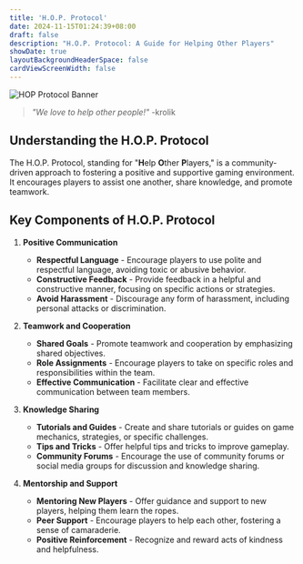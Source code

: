 ```yaml
---
title: 'H.O.P. Protocol'
date: 2024-11-15T01:24:39+08:00
draft: false
description: "H.O.P. Protocol: A Guide for Helping Other Players"
showDate: true
layoutBackgroundHeaderSpace: false
cardViewScreenWidth: false
---
```


![HOP Protocol Banner](/banners/hop-protocol.gif)

> *"We love to help other people!"* -krolik

## Understanding the H.O.P. Protocol

The H.O.P. Protocol, standing for "**H**elp **O**ther **P**layers," is a community-driven approach to fostering a positive and supportive gaming environment. It encourages players to assist one another, share knowledge, and promote teamwork.

## Key Components of H.O.P. Protocol

1. **Positive Communication**
    - **Respectful Language** - Encourage players to use polite and respectful language, avoiding toxic or abusive behavior.
    - **Constructive Feedback** - Provide feedback in a helpful and constructive manner, focusing on specific actions or strategies.
    - **Avoid Harassment** - Discourage any form of harassment, including personal attacks or discrimination.

2. **Teamwork and Cooperation**
    - **Shared Goals** - Promote teamwork and cooperation by emphasizing shared objectives.
    - **Role Assignments** - Encourage players to take on specific roles and responsibilities within the team.
    - **Effective Communication** - Facilitate clear and effective communication between team members.

3. **Knowledge Sharing**
    - **Tutorials and Guides** - Create and share tutorials or guides on game mechanics, strategies, or specific challenges.
    - **Tips and Tricks** - Offer helpful tips and tricks to improve gameplay.
    - **Community Forums** - Encourage the use of community forums or social media groups for discussion and knowledge sharing.

4. **Mentorship and Support**
    - **Mentoring New Players** - Offer guidance and support to new players, helping them learn the ropes.
    - **Peer Support** - Encourage players to help each other, fostering a sense of camaraderie.
    - **Positive Reinforcement** - Recognize and reward acts of kindness and helpfulness.

